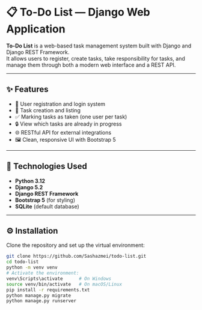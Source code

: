 # 📋 To-Do List — Django Web Application

**To-Do List** is a web-based task management system built with Django and Django REST Framework.  
It allows users to register, create tasks, take responsibility for tasks, and manage them through both a modern web interface and a REST API.

---

## ✨ Features

- 🧑 User registration and login system
- 📝 Task creation and listing
- ✅ Marking tasks as taken (one user per task)
- 🔒 View which tasks are already in progress
- 🌐 RESTful API for external integrations
- 🖼 Clean, responsive UI with Bootstrap 5

---

## 🚀 Technologies Used

- **Python 3.12**
- **Django 5.2**
- **Django REST Framework**
- **Bootstrap 5** (for styling)
- **SQLite** (default database)

---

## ⚙️ Installation

Clone the repository and set up the virtual environment:

```bash
git clone https://github.com/Sashazmei/todo-list.git
cd todo-list
python -m venv venv
# Activate the environment:
venv\Scripts\activate      # On Windows
source venv/bin/activate   # On macOS/Linux
pip install -r requirements.txt
python manage.py migrate
python manage.py runserver
